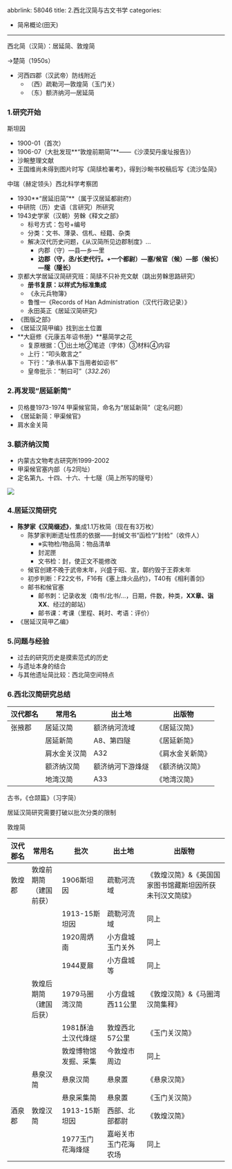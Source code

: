 abbrlink: 58046
title: 2.西北汉简与古文书学
categories:
  - 简帛概论(田天)
---
西北简（汉简）：居延简、敦煌简

→楚简（1950s）

- 河西四郡（汉武帝）防线附近
  - （西）疏勒河—敦煌简（玉门关）
  - （东）额济纳河—居延简

### 1.研究开始

斯坦因

- 1900-01（首次）
- 1906-07（大批发现**“敦煌前期简”**——《沙漠契丹废址报告》）
- 沙畹整理文献
- 王国维尚未得到图片时写《简牍检署考》，得到沙畹书校稿后写《流沙坠简》

中瑞（赫定领头）西北科学考察团

- 1930**“居延旧简”**（属于汉居延都尉府）
- 中研院（历）史语（言研究）所研究
- 1943史学家（汉朝）劳榦《释文之部》
  - 标号方式：包号+编号
  - 分类：文书、薄录、信札、经籍、杂类
  - 解决汉代历史问题，《从汉简所见边郡制度》...
    - 内郡（守）—县—乡—里
    - **边郡（守，丞/长吏代行。+一个都尉）—塞/候官（候）—部（候长）—隧（隧长）**
- 京都大学居延汉简研究班：简牍不只补充文献（跳出劳榦思路研究）
  - **册书复原：以样式为标准集成**
  - 《永元兵物簿》
  - 鲁惟一《Records of Han Administration（汉代行政记录）》
  - 永田英正《居延汉简研究》
- 《图版之部》
- 《居延汉简甲编》找到出土位置
- **大庭修《元康五年诏书册》**墓简学之花
  - 复原根据：①出土地②笔迹（字体）③材料④内容
  - 上行：“叩头敢言之”
  - 下行：“承书从事下当用者如诏书”
  - 皇帝批示：“制曰可”（*332.26*）

### 2.再发现“居延新简”

- 贝格曼1973-1974 甲渠候官简，命名为“居延新简”（定名问题）
- 《居延新简：甲渠候官》
- 肩水金关简

### 3.额济纳汉简

- 内蒙古文物考古研究所1999-2002
- 甲渠候官塞内部（与2同址）
- 定名第九、十四、十六、十七隧（简上所写的隧号）

![](2.1.jpg)

### 4.居延汉简研究

- **陈梦家《汉简缀述》**，集成1.1万枚简（现在有3万枚）
  - 陈梦家判断遗址性质的依据——封缄文书“函检”/“封检”（收件人）
    - ※实物检/物品简：物品清单
    - 封泥匣
    - 文书检：封，使正文不能修改
  - 候官创建不晚于武帝末年，兴盛于昭、宣，鄣约毁于王莽末年
  - 初步判断：F22文书，F16有《塞上烽火品约》，T40有《相利善剑》
  - 邮书和候官塞
    - 邮书刺：记录收发（南书/北书/...，日期，件数，种类，**XX章、诣XX**、经过的邮站）
    - 邮书课：考课（里程、耗时、考语：评价）
- 《居延汉简甲乙编》

### 5.问题与经验

- 过去的研究历史是摸索范式的历史
- 与遗址本身的结合
- 与其他遗址简比较：西北简空间特点

### 6.西北汉简研究总结

| 汉代郡名 | 常用名       | 出土地           | 出版物           |
| -------- | ------------ | ---------------- | ---------------- |
| 张掖郡   | 居延汉简     | 额济纳河流域     | 《居延汉简》     |
|          | 居延新简     | A8、第四隧       | 《居延新简》     |
|          | 肩水金关汉简 | A32              | 《肩水金关新简》 |
|          | 额济纳汉简   | 额济纳河下游烽燧 | 《额济纳汉简》   |
|          | 地湾汉简     | A33              | 《地湾汉简》     |

古书，《仓颉篇》（习字简）

居延汉简研究需要打破以批次分类的限制

敦煌简

| 汉代郡名 | 常用名                     | 批次                 | 出土地               | 出版物                                                  |
| -------- | -------------------------- | -------------------- | -------------------- | ------------------------------------------------------- |
| 敦煌郡   | 敦煌前期简<br>（建国前获） | 1906斯坦因           | 疏勒河流域           | 《敦煌汉简》&《英国国家图书馆藏斯坦因所获未刊汉文简牍》 |
|          |                            | 1913-15斯坦因        | 疏勒河流域           | 同上                                                    |
|          |                            | 1920周炳南           | 小方盘城玉门关外     | 同上                                                    |
|          |                            | 1944夏鼐             | 小方盘城等           | 同上                                                    |
|          | 敦煌后期简<br>（建国后获） | 1979马圈湾汉简       | 小方盘城西11公里     | 《敦煌汉简》&《马圈湾汉简集释》                         |
|          |                            | 1981酥油土汉代烽燧   | 敦煌西北57公里       | 《玉门关汉简》                                          |
|          |                            | 敦煌博物馆发掘、采集 | 今敦煌市周边         | 同上                                                    |
|          | 悬泉汉简                   | 悬泉汉简             | 悬泉置               | 《悬泉汉简》                                            |
|          |                            | 悬泉采集简           | 悬泉置               | 《玉门关汉简》                                          |
| 酒泉郡   | 敦煌汉简                   | 1913-15斯坦因        | 西部、北部都尉       | 《敦煌汉简》                                            |
|          |                            | 1977玉门花海烽燧     | 嘉峪关市玉门花海农场 | 同上                                                    |

